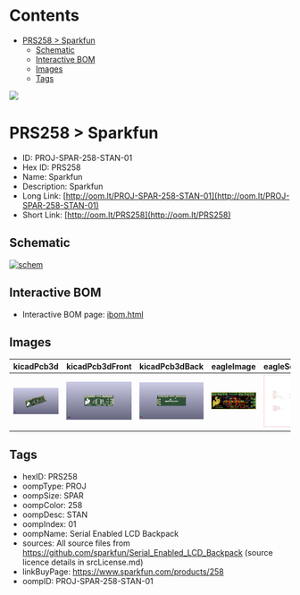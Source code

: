 



Contents
========

* [PRS258 > Sparkfun](#prs258--sparkfun)
	* [Schematic](#schematic)
	* [Interactive BOM](#interactive-bom)
	* [Images](#images)
	* [Tags](#tags)
  
![][im]
# PRS258 > Sparkfun

- ID: PROJ-SPAR-258-STAN-01
- Hex ID: PRS258
- Name: Sparkfun
- Description: Sparkfun
- Long Link: [http://oom.lt/PROJ-SPAR-258-STAN-01](http://oom.lt/PROJ-SPAR-258-STAN-01)
- Short Link: [http://oom.lt/PRS258](http://oom.lt/PRS258)

## Schematic
  
[![schem](eagleSchemImage.png)](eagleSchemImage.png)
## Interactive BOM

- Interactive BOM page: [ibom.html](https://htmlpreview.github.io/?https://github.com/oomlout/oomlout_OOMP_projects/blob/main/PROJ-SPAR-258-STAN-01/kicad/bom/ibom.html)

## Images
  
  

|kicadPcb3d|kicadPcb3dFront|kicadPcb3dBack|eagleImage|eagleSchemImage|
| :---: | :---: | :---: | :---: | :---: |
|[![kicadPcb3d](kicadPcb3d_140.png)](kicadPcb3d.png)|[![kicadPcb3dFront](kicadPcb3dFront_140.png)](kicadPcb3dFront.png)|[![kicadPcb3dBack](kicadPcb3dBack_140.png)](kicadPcb3dBack.png)|[![eagleImage](eagleImage_140.png)](eagleImage.png)|[![eagleSchemImage](eagleSchemImage_140.png)](eagleSchemImage.png)|

## Tags

- hexID: PRS258
- oompType: PROJ
- oompSize: SPAR
- oompColor: 258
- oompDesc: STAN
- oompIndex: 01
- oompName: Serial Enabled LCD Backpack
- sources: All source files from https://github.com/sparkfun/Serial_Enabled_LCD_Backpack (source licence details in srcLicense.md)
- linkBuyPage: https://www.sparkfun.com/products/258
- oompID: PROJ-SPAR-258-STAN-01



[im]: kicadPcb3d_450.png
